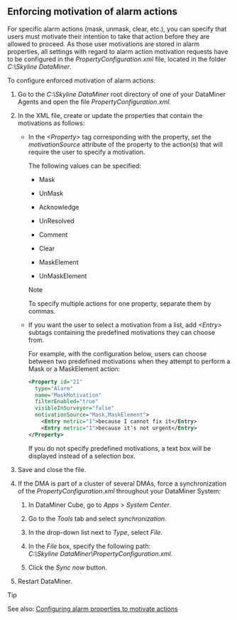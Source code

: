 ## Enforcing motivation of alarm actions

For specific alarm actions (mask, unmask, clear, etc.), you can specify that users must motivate their intention to take that action before they are allowed to proceed. As those user motivations are stored in alarm properties, all settings with regard to alarm action motivation requests have to be configured in the *PropertyConfiguration.xml* file, located in the folder *C:\\Skyline DataMiner*.

To configure enforced motivation of alarm actions:

1. Go to the *C:\\Skyline DataMiner* root directory of one of your DataMiner Agents and open the file *PropertyConfiguration.xml*.

2. In the XML file, create or update the properties that contain the motivations as follows:

    - In the *\<Property>* tag corresponding with the property, set the *motivationSource* attribute of the property to the action(s) that will require the user to specify a motivation.

        The following values can be specified:

        - Mask

        - UnMask

        - Acknowledge

        - UnResolved

        - Comment

        - Clear

        - MaskElement

        - UnMaskElement

        > [!NOTE]
        > To specify multiple actions for one property, separate them by commas.

    - If you want the user to select a motivation from a list, add *\<Entry>* subtags containing the predefined motivations they can choose from.

        For example, with the configuration below, users can choose between two predefined motivations when they attempt to perform a Mask or a MaskElement action:

        ```xml
        <Property id="21"
          type="Alarm"
          name="MaskMotivation"
          filterEnabled="true"
          visibleInSurveyor="false"
          motivationSource="Mask,MaskElement">
            <Entry metric="1">because I cannot fix it</Entry>
            <Entry metric="1">because it's not urgent</Entry>
        </Property>
        ```

        If you do not specify predefined motivations, a text box will be displayed instead of a selection box.

3. Save and close the file.

4. If the DMA is part of a cluster of several DMAs, force a synchronization of the *PropertyConfiguration.xml* throughout your DataMiner System:

    1. In DataMiner Cube, go to *Apps* > *System Center*.

    2. Go to the *Tools* tab and select *synchronization*.

    3. In the drop-down list next to *Type*, select *File*.

    4. In the *File* box, specify the following path:
<br>*C:\\Skyline DataMiner\\PropertyConfiguration.xml*.

    5. Click the *Sync now* button.

5. Restart DataMiner.

> [!TIP]
> See also:
> [Configuring alarm properties to motivate actions](../../part_7/SkylineDataminerFolder/PropertyConfiguration_xml.md#configuring-alarm-properties-to-motivate-actions)
